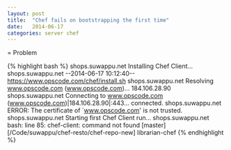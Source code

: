 ```yaml
---
layout: post
title:  "Chef fails on bootstrapping the first time"
date:   2014-06-17
categories: server chef
---
```


= Problem

{% highlight bash %}
shops.suwappu.net Installing Chef Client...
shops.suwappu.net --2014-06-17 10:12:40--
https://www.opscode.com/chef/install.sh
shops.suwappu.net Resolving www.opscode.com (www.opscode.com)... 184.106.28.90
shops.suwappu.net Connecting to www.opscode.com
(www.opscode.com)|184.106.28.90|:443... connected.
shops.suwappu.net ERROR: The certificate of `www.opscode.com' is not trusted.
shops.suwappu.net Starting first Chef Client run...
shops.suwappu.net bash: line 85: chef-client: command not found
[master][/Code/suwappu/chef-resto/chef-repo-new] librarian-chef 
{% endhighlight %}
